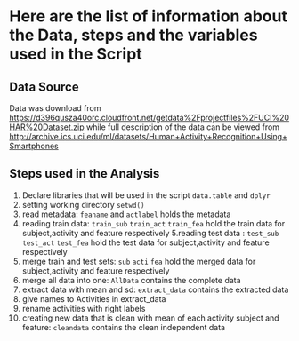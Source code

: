 # Here are the list of information about the Data, steps and the variables used in the Script

## Data Source
 Data was download from https://d396qusza40orc.cloudfront.net/getdata%2Fprojectfiles%2FUCI%20HAR%20Dataset.zip
 while full description of the data can be viewed from http://archive.ics.uci.edu/ml/datasets/Human+Activity+Recognition+Using+Smartphones
 
## Steps used in the Analysis
1. Declare libraries that will be used in the script `data.table` and `dplyr`
2. setting working directory `setwd()`
3. read metadata: `feaname` and `actlabel` holds the metadata
4. reading train data: `train_sub` `train_act` `train_fea` hold the train data for subject,activity and feature respectively
5.reading test data : `test_sub` `test_act` `test_fea` hold the test data for subject,activity and feature respectively
6. merge train and test sets: `sub` `acti` `fea` hold the merged data for subject,activity and feature respectively
7. merge all data into one: `AllData` contains the complete data
8. extract data with mean and sd: `extract_data` contains the extracted data
9. give names to Activities in extract_data
10. rename activities with right labels
11. creating new data that is clean with mean of each activity subject and feature: `cleandata` contains the clean independent data

